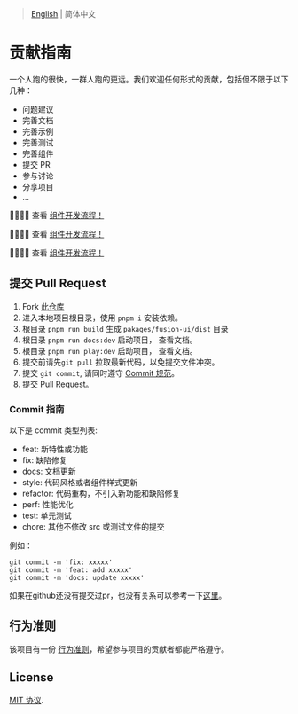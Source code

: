 > [English](./CONTRIBUTING.md) | 简体中文

# 贡献指南

一个人跑的很快，一群人跑的更远。我们欢迎任何形式的贡献，包括但不限于以下几种：

* 问题建议
* 完善文档
* 完善示例
* 完善测试
* 完善组件
* 提交 PR
* 参与讨论
* 分享项目
* ...


🍉🍉🍉🍉 查看 [组件开发流程！](https://github.com/tsinghua-lau/fusion-ui/tree/master/playground#readme)

🍉🍉🍉🍉 查看 [组件开发流程！](https://github.com/tsinghua-lau/fusion-ui/tree/master/playground#readme)

🍉🍉🍉🍉 查看 [组件开发流程！](https://github.com/tsinghua-lau/fusion-ui/tree/master/playground#readme)


## 提交 Pull Request

1. Fork [此仓库](https://github.com/tsinghua-lau/fusion-ui)
2. 进入本地项目根目录，使用 `pnpm i` 安装依赖。
3. 根目录  `pnpm run build` 生成 ```pakages/fusion-ui/dist``` 目录 
4. 根目录  `pnpm run docs:dev` 启动项目， 查看文档。
5. 根目录  `pnpm run play:dev` 启动项目， 查看文档。
6. 提交前请先```git pull``` 拉取最新代码，以免提交文件冲突。
7. 提交 ```git commit```, 请同时遵守 [Commit 规范](#Commit-指南)。
8. 提交 Pull Request。


### Commit 指南

以下是 commit 类型列表:

- feat: 新特性或功能
- fix: 缺陷修复
- docs: 文档更新
- style: 代码风格或者组件样式更新
- refactor: 代码重构，不引入新功能和缺陷修复
- perf: 性能优化
- test: 单元测试
- chore: 其他不修改 src 或测试文件的提交

例如：
```
git commit -m 'fix: xxxxx'
git commit -m 'feat: add xxxxx'
git commit -m 'docs: update xxxxx'
```
如果在github还没有提交过pr，也没有关系可以参考一下[这里](https://blog.csdn.net/gentleman_hua/article/details/123816150?ops_request_misc=%257B%2522request%255Fid%2522%253A%2522169199126416800188573391%2522%252C%2522scm%2522%253A%252220140713.130102334.pc%255Fblog.%2522%257D&request_id=169199126416800188573391&biz_id=0&utm_medium=distribute.pc_search_result.none-task-blog-2~blog~first_rank_ecpm_v1~rank_v31_ecpm-1-123816150-null-null.268^v1^koosearch&utm_term=pr&spm=1018.2226.3001.4450)。


## 行为准则

该项目有一份 [行为准则](./CODE_OF_CONDUCT.md)，希望参与项目的贡献者都能严格遵守。

## License

[MIT 协议](./LICENSE).
